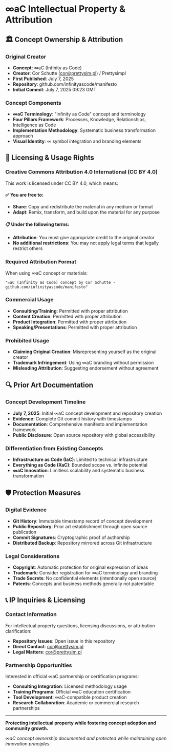 # ∞aC Intellectual Property & Attribution

## 🏛️ Concept Ownership & Attribution

### Original Creator
- **Concept**: ∞aC (Infinity as Code)
- **Creator**: Cor Schutte (cor@prettysim.pl) / Prettysimpl
- **First Published**: July 7, 2025
- **Repository**: github.com/infinityascode/manifesto
- **Initial Commit**: July 7, 2025 09:23 GMT

### Concept Components
- **∞aC Terminology**: "Infinity as Code" concept and terminology
- **Four Pillars Framework**: Processes, Knowledge, Relationships, Intelligence as Code
- **Implementation Methodology**: Systematic business transformation approach
- **Visual Identity**: ∞ symbol integration and branding elements

## 📜 Licensing & Usage Rights

### Creative Commons Attribution 4.0 International (CC BY 4.0)
This work is licensed under CC BY 4.0, which means:

#### ✅ **You are free to**:
- **Share**: Copy and redistribute the material in any medium or format
- **Adapt**: Remix, transform, and build upon the material for any purpose

#### 📋 **Under the following terms**:
- **Attribution**: You must give appropriate credit to the original creator
- **No additional restrictions**: You may not apply legal terms that legally restrict others

### Required Attribution Format
When using ∞aC concept or materials:
```
"∞aC (Infinity as Code) concept by Cor Schutte - github.com/infinityascode/manifesto"
```

### Commercial Usage
- **Consulting/Training**: Permitted with proper attribution
- **Content Creation**: Permitted with proper attribution  
- **Product Integration**: Permitted with proper attribution
- **Speaking/Presentations**: Permitted with proper attribution

### Prohibited Usage
- **Claiming Original Creation**: Misrepresenting yourself as the original creator
- **Trademark Infringement**: Using ∞aC branding without permission
- **Misleading Attribution**: Suggesting endorsement without agreement

## 🔍 Prior Art Documentation

### Concept Development Timeline
- **July 7, 2025**: Initial ∞aC concept development and repository creation
- **Evidence**: Complete Git commit history with timestamps
- **Documentation**: Comprehensive manifesto and implementation framework
- **Public Disclosure**: Open source repository with global accessibility

### Differentiation from Existing Concepts
- **Infrastructure as Code (IaC)**: Limited to technical infrastructure
- **Everything as Code (XaC)**: Bounded scope vs. infinite potential
- **∞aC Innovation**: Limitless scalability and systematic business transformation

## 🛡️ Protection Measures

### Digital Evidence
- **Git History**: Immutable timestamp record of concept development
- **Public Repository**: Prior art establishment through open source publication
- **Commit Signatures**: Cryptographic proof of authorship
- **Distributed Backup**: Repository mirrored across Git infrastructure

### Legal Considerations
- **Copyright**: Automatic protection for original expression of ideas
- **Trademark**: Consider registration for ∞aC terminology and branding
- **Trade Secrets**: No confidential elements (intentionally open source)
- **Patents**: Concepts and business methods generally not patentable

## 📞 IP Inquiries & Licensing

### Contact Information
For intellectual property questions, licensing discussions, or attribution clarification:
- **Repository Issues**: Open issue in this repository
- **Direct Contact**: cor@prettysim.pl
- **Legal Matters**: cor@prettysim.pl

### Partnership Opportunities
Interested in official ∞aC partnership or certification programs:
- **Consulting Integration**: Licensed methodology usage
- **Training Programs**: Official ∞aC education certification
- **Tool Development**: ∞aC-compatible product creation
- **Research Collaboration**: Academic or commercial research partnerships

---

**Protecting intellectual property while fostering concept adoption and community growth.**

*∞aC concept ownership documented and protected while maintaining open innovation principles.*
